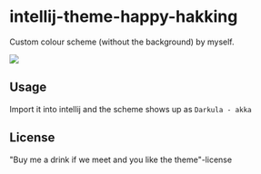# intellij-theme-happy-hakking

Custom colour scheme (without the background) by myself.

![](https://www.evernote.com/l/AAmcHWNmzv1DZ6lulnhknm8cFwNYJsCUnSk)

Usage
-----

Import it into intellij and the scheme shows up as `Darkula - akka`


License
-------

"Buy me a drink if we meet and you like the theme"-license
